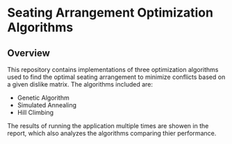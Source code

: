 # Seating Arrangement Optimization Algorithms

## Overview

This repository contains implementations of three optimization algorithms used to find the optimal seating arrangement to minimize conflicts based on a given dislike matrix. The algorithms included are:

- Genetic Algorithm
- Simulated Annealing
- Hill Climbing

The results of running the application multiple times are showen in the report, which also analyzes the algorithms comparing thier performance.
